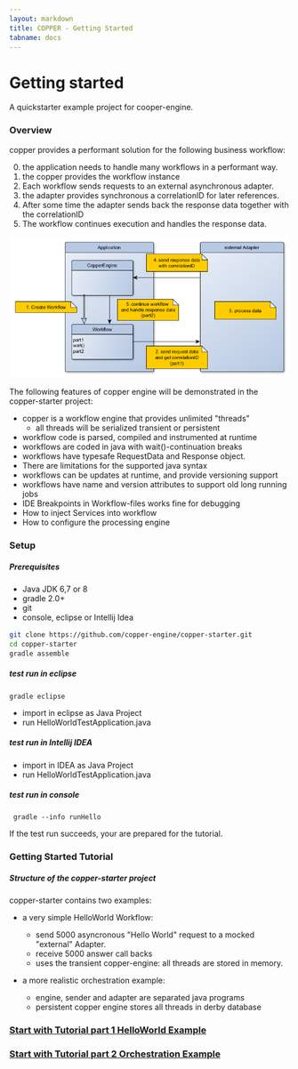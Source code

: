 ```yaml
---
layout: markdown
title: COPPER - Getting Started
tabname: docs
---
```


Getting started
=================

A quickstarter example project for cooper-engine.

### Overview

copper provides a performant solution for the following business workflow:

0. the application needs to handle many workflows in a performant way.
1. the copper provides the workflow instance
2. Each workflow sends requests to an external asynchronous adapter. 
3. the adapter provides synchronous a correlationID for later references.
4. After some time the adapter sends back the response data together with the correlationID
5. The workflow continues execution and handles the response data.

![Overview](/images/gs-copper-overview.png)

The following features of copper engine will be demonstrated in the copper-starter project:

- copper is a workflow engine that provides unlimited "threads" 
	- all threads will be serialized transient or persistent
- workflow code is parsed, compiled and instrumented at runtime
- workflows are coded in java with wait()-continuation breaks
- workflows have typesafe RequestData and Response object.
- There are limitations for the supported java syntax
- workflows can be updates at runtime, and provide versioning support
- workflows have name and version attributes to support old long running jobs
- IDE Breakpoints in Workflow-files works fine for debugging
- How to inject Services into workflow
- How to configure the processing engine

### Setup

##### Prerequisites

- Java JDK 6,7 or 8 
- gradle 2.0+
- git
- console, eclipse or Intellij Idea

```sh
git clone https://github.com/copper-engine/copper-starter.git
cd copper-starter
gradle assemble
```

##### test run in eclipse

	gradle eclipse

- import in eclipse as Java Project
- run HelloWorldTestApplication.java

##### test run in Intellij IDEA

- import in IDEA as Java Project
- run HelloWorldTestApplication.java

##### test run in console
	 gradle --info runHello

If the test run succeeds, your are prepared for the tutorial.

### Getting Started Tutorial

##### Structure of the copper-starter project

copper-starter contains two examples:

- a very simple HelloWorld Workflow:
	- send 5000 asyncronous "Hello World" request to a mocked "external" Adapter.
	- receive 5000 answer call backs
	- uses the transient copper-engine: all threads are stored in memory.

- a more realistic orchestration example:
    - engine, sender and adapter are separated java programs
    - persistent copper engine stores all threads in derby database


<h3><a href="tutorial1.html">Start with Tutorial part 1 HelloWorld Example</a></h3>
<h3><a href="tutorial1.html">Start with Tutorial part 2 Orchestration Example</a></h3>